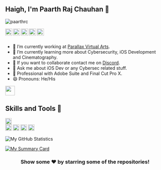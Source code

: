 ## Haigh, I'm Paarth Raj Chauhan 👋

<p align="left"> <img src="https://komarev.com/ghpvc/?username=paarthrc&label=Views&color=blue&style=plastic" alt="paarthrc" /> </p>

<a href="https://twitter.com/profici0us">
  <img align="left" alt="Pawan's Twitter" width="22px" src="https://cdn.jsdelivr.net/npm/simple-icons@v3/icons/twitter.svg" />
</a>
<a href="https://linkedin.com/in/paarth-raj-chauhan-5b389b1b7">
  <img align="left" alt="PRC's Linkedin" width="22px" src="https://cdn.jsdelivr.net/npm/simple-icons@v3/icons/linkedin.svg" />
</a>
<a href="https://github.com/paarthrc">
  <img align="left" alt="Paarth's Github" width="22px" src="https://cdn.jsdelivr.net/npm/simple-icons@v3/icons/github.svg" />
</a>
<a href="https://t.me/profici0us">
  <img align="left" alt="Parth's Telegram" width="22px" src="https://cdn.jsdelivr.net/npm/simple-icons@v3/icons/telegram.svg" />
</a>
<a href="https://instagram.com/pr0fici0us/">
  <img align="left" alt="PRC's Instagram" width="22px" src="https://cdn.jsdelivr.net/npm/simple-icons@v3/icons/instagram.svg" />
</a>
<br/>
<br/>



- 🔭 I’m currently working at [Parallax Virtual Arts](https://pvaindia.com/).
- 🌱 I’m currently learning more about Cybersecurity, iOS Development and Cinematography.
- 👯 If you want to collaborate contact me on [Discord](nefari0us#1651).
- 💬 Ask me about iOS Dev or any Cybersec related stuff.
- 🎥 Professional with Adobe Suite and Final Cut Pro X.
- 😄 Pronouns: He/His 

 <code><img height="30" src="https://img.shields.io/badge/discord-%237289DA.svg?&style=for-the-badge&logo=discord&logoColor=white"></code>
 
  
## Skills and Tools 🔰

<code><img height="20" src="https://img.shields.io/badge/Flutter%20-%2302569B.svg?&style=for-the-badge&logo=Flutter&logoColor=white"></code>  
<code><img height="20" src="https://img.shields.io/badge/swift-%23FA7343.svg?&style=for-the-badge&logo=swift&logoColor=white"></code>
<code><img height="20" src="https://img.shields.io/badge/adobe%20-%23FF0000.svg?&style=for-the-badge&logo=adobe&logoColor=white"></code> 
<code><img height="20" src="https://img.shields.io/badge/kali-linux-blue/?style=for-the-badge&logo=appveyor"></code>
<code><img height="20" src="https://img.shields.io/badge/dart-%230175C2.svg?&style=for-the-badge&logo=dart&logoColor=white"></code>

![My GitHub Statistics](https://github-readme-stats.vercel.app/api?username=paarthrc&show_icons=true&theme=tokyonight)

[![My Summary Card](https://raw.githubusercontent.com/vn7n24fzkq/github-profile-summary-cards-example/master/profile-summary-card-output/solarized_dark/1-repos-per-language.svg)](https://github.com/paarthrc/github-profile-summary-cards)




<div align="center">
  
### Show some ❤️ by starring some of the repositories!
</div>

